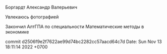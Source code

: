 Боргардт Александр Валерьевич

Увлекаюсь фотографией

Закончил АлтГПА по специальности Математические методы в экономике

commit d2506f9e2f7622ae99d74bc2282cc57aacd64c7d 
Date:   Sun Nov 13 18:11:14 2022 +0700
